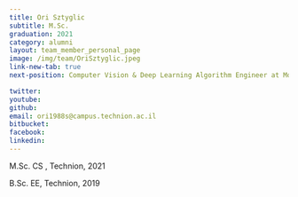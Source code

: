 ```yaml
---
title: Ori Sztyglic
subtitle: M.Sc. 
graduation: 2021
category: alumni
layout: team_member_personal_page
image: /img/team/OriSztyglic.jpeg
link-new-tab: true
next-position: Computer Vision & Deep Learning Algorithm Engineer at Mobileye ltd.

twitter: 
youtube: 
github: 
email: ori1988s@campus.technion.ac.il
bitbucket: 
facebook: 
linkedin:
---
```


M.Sc. CS , Technion, 2021

B.Sc. EE, Technion, 2019


<!-- {% bibliography --query @*[year=2023] --group_by none %}
{% bibliography -q @*[c ~= {{ V. Indelman }}] %}
{% bibliography --sort authors %} -->
